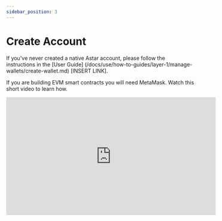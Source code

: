 ```yaml
---
sidebar_position: 3
---
```


# Create Account
If you've never created a native Astar account, please follow the instructions in the [User Guide] (/docs/use/how-to-guides/layer-1/manage-wallets/create-wallet.md) [INSERT LINK].

If you are building EVM smart contracts you will need MetaMask. Watch this short video to learn how.

<iframe width="560" height="315" src="https://www.youtube.com/embed/9YHmmcQI6VQ" title="YouTube video player" frameborder="0" allow="accelerometer; autoplay; clipboard-write; encrypted-media; gyroscope; picture-in-picture; web-share" allowfullscreen></iframe>
